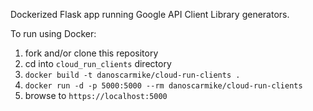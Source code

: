 Dockerized Flask app running Google API Client Library generators.

To run using Docker:
1. fork and/or clone this repository
1. cd into `cloud_run_clients` directory
1. `docker build -t danoscarmike/cloud-run-clients .`
1. `docker run -d -p 5000:5000 --rm danoscarmike/cloud-run-clients`
1. browse to `https://localhost:5000`
